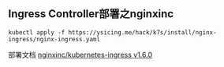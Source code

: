 ## Ingress Controller部署之nginxinc

```
kubectl apply -f https://ysicing.me/hack/k7s/install/nginx-ingress/nginx-ingress.yaml
```

部署文档 [nginxinc/kubernetes-ingress v1.6.0](https://github.com/nginxinc/kubernetes-ingress/tree/v1.6.0/deployments)